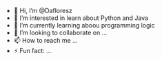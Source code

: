 - 👋 Hi, I’m @Dafloresz
- 👀 I’m interested in learn about Python and Java
- 🌱 I’m currently learning aboou programming logic
- 💞️ I’m looking to collaborate on ...
- 📫 How to reach me ...
- ⚡ Fun fact: ...

<!---
Dafloresz/Dafloresz is a ✨ special ✨ repository because its `README.md` (this file) appears on your GitHub profile.
You can click the Preview link to take a look at your changes.
--->
